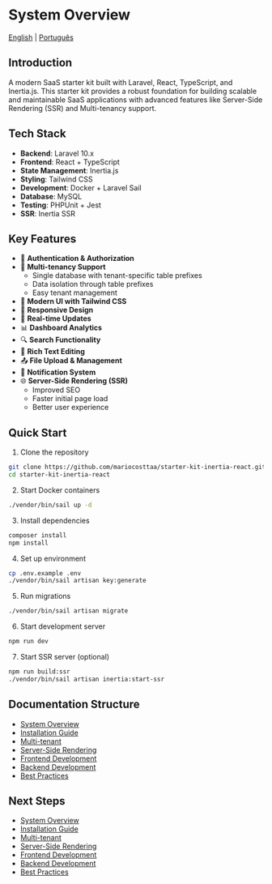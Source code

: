 # System Overview

[English](#system-overview) | [Português](../pt/01-visao-geral-do-sistema.md)

## Introduction
A modern SaaS starter kit built with Laravel, React, TypeScript, and Inertia.js. This starter kit provides a robust foundation for building scalable and maintainable SaaS applications with advanced features like Server-Side Rendering (SSR) and Multi-tenancy support.

## Tech Stack
- **Backend**: Laravel 10.x
- **Frontend**: React + TypeScript
- **State Management**: Inertia.js
- **Styling**: Tailwind CSS
- **Development**: Docker + Laravel Sail
- **Database**: MySQL
- **Testing**: PHPUnit + Jest
- **SSR**: Inertia SSR

## Key Features
- 🔐 **Authentication & Authorization**
- 👥 **Multi-tenancy Support**
  - Single database with tenant-specific table prefixes
  - Data isolation through table prefixes
  - Easy tenant management
- 🎨 **Modern UI with Tailwind CSS**
- 📱 **Responsive Design**
- 🔄 **Real-time Updates**
- 📊 **Dashboard Analytics**
- 🔍 **Search Functionality**
- 📝 **Rich Text Editing**
- 📤 **File Upload & Management**
- 🔔 **Notification System**
- 🌐 **Server-Side Rendering (SSR)**
  - Improved SEO
  - Faster initial page load
  - Better user experience

## Quick Start
1. Clone the repository
```bash
git clone https://github.com/mariocosttaa/starter-kit-inertia-react.git
cd starter-kit-inertia-react
```

2. Start Docker containers
```bash
./vendor/bin/sail up -d
```

3. Install dependencies
```bash
composer install
npm install
```

4. Set up environment
```bash
cp .env.example .env
./vendor/bin/sail artisan key:generate
```

5. Run migrations
```bash
./vendor/bin/sail artisan migrate
```

6. Start development server
```bash
npm run dev
```

7. Start SSR server (optional)
```bash
npm run build:ssr
./vendor/bin/sail artisan inertia:start-ssr
```

## Documentation Structure
- [System Overview](01-system-overview.md)
- [Installation Guide](02-installation.md)
- [Multi-tenant](03-multi-tenant.md)
- [Server-Side Rendering](04-ssr.md)
- [Frontend Development](05-frontend.md)
- [Backend Development](06-backend.md)
- [Best Practices](07-best-practices.md)

## Next Steps
- [System Overview](01-system-overview.md)
- [Installation Guide](02-installation.md)
- [Multi-tenant](03-multi-tenant.md)
- [Server-Side Rendering](04-ssr.md)
- [Frontend Development](05-frontend.md)
- [Backend Development](06-backend.md)
- [Best Practices](07-best-practices.md)
